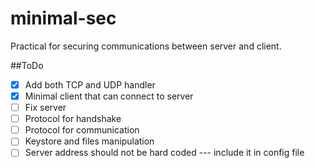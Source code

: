 minimal-sec
===========

Practical for securing communications between server and client.


##ToDo
- [X] Add both TCP and UDP handler
- [X] Minimal client that can connect to server
- [ ] Fix server
- [ ] Protocol for handshake
- [ ] Protocol for communication
- [ ] Keystore and files manipulation
- [ ] Server address should not be hard coded --- include it in config file
